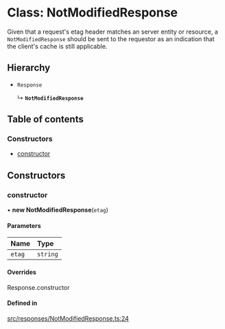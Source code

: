 # Class: NotModifiedResponse

Given that a request's etag header matches an server entity or resource,
a `NotModifiedResponse` should be sent to the requestor as an indication that the client's cache is still applicable.

## Hierarchy

- `Response`

  ↳ **`NotModifiedResponse`**

## Table of contents

### Constructors

- [constructor](NotModifiedResponse.md#constructor)

## Constructors

### constructor

• **new NotModifiedResponse**(`etag`)

#### Parameters

| Name | Type |
| :------ | :------ |
| `etag` | `string` |

#### Overrides

Response.constructor

#### Defined in

[src/responses/NotModifiedResponse.ts:24](https://github.com/nirrius/keywork/blob/3dc0058/packages/app/src/responses/NotModifiedResponse.ts#L24)

